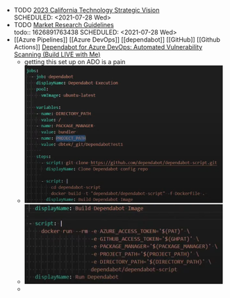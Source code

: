 - TODO [2023 California Technology Strategic Vision ](https://vision2023.cdt.ca.gov/pdf/Vision-2023-California-Technology-Strategic-Plan.pdf)  
  SCHEDULED: <2021-07-28 Wed>
- TODO [Market Research Guidelines](https://cdt.ca.gov/wp-content/uploads/2019/08/Market-Research-Guidelines.pdf)  
  todo:: 1626891763438
  SCHEDULED: <2021-07-28 Wed>
- [[Azure Pipelines]] [[Azure DevOps]] [[dependabot]] [[GitHub]] [[Github Actions]] [Dependabot for Azure DevOps: Automated Vulnerability Scanning (Build LIVE with Me)](https://youtu.be/4ELai1FivK4)
	- getting this set up on ADO is a pain
	- ![image.png](../assets/image_1626903965728_0.png)
	- ![image.png](../assets/image_1626904851289_0.png)
	-